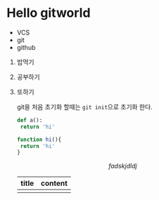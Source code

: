 # Hello gitworld

- VCS
- git
- github

1. 밥먹기

2. 공부하기

3. 또하기

   git을 처음 초기화 할때는 `git init`으로 초기화 한다.

   ```python
   def a():
   	return 'hi'
   ```

   ```js
   function hi(){
   	return 'hi'
   }		
   ```

   $$
   fadskjdldj
   $$

   | title | content |
   | ----- | ------- |
   |       |         |

   

   

   

   

   

   
